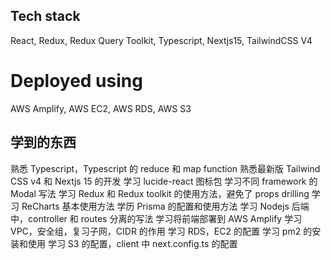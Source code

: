 ## Tech stack

React, Redux, Redux Query Toolkit, Typescript, Nextjs15, TailwindCSS V4

# Deployed using

AWS Amplify, AWS EC2, AWS RDS, AWS S3

## 学到的东西

熟悉 Typescript，Typescript 的 reduce 和 map function
熟悉最新版 Tailwind CSS v4 和 Nextjs 15 的开发
学习 lucide-react 图标包
学习不同 framework 的 Modal 写法
学习 Redux 和 Redux toolkit 的使用方法，避免了 props drilling
学习 ReCharts 基本使用方法
学历 Prisma 的配置和使用方法
学习 Nodejs 后端中，controller 和 routes 分离的写法
学习将前端部署到 AWS Amplify
学习 VPC，安全组，复习子网，CIDR 的作用
学习 RDS，EC2 的配置
学习 pm2 的安装和使用
学习 S3 的配置，client 中 next.config.ts 的配置
